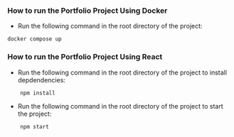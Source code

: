 ### How to run the Portfolio Project Using Docker
- Run the following command in the root directory of the project: 
```
docker compose up
```

### How to run the Portfolio Project Using React
- Run the following command in the root directory of the project to install depdendencies:
```
    npm install
```
- Run the following command in the root directory of the project to start the project:
```
    npm start
```
